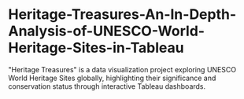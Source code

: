 # Heritage-Treasures-An-In-Depth-Analysis-of-UNESCO-World-Heritage-Sites-in-Tableau
"Heritage Treasures" is a data visualization project exploring UNESCO World Heritage Sites globally, highlighting their significance and conservation status through interactive Tableau dashboards.
